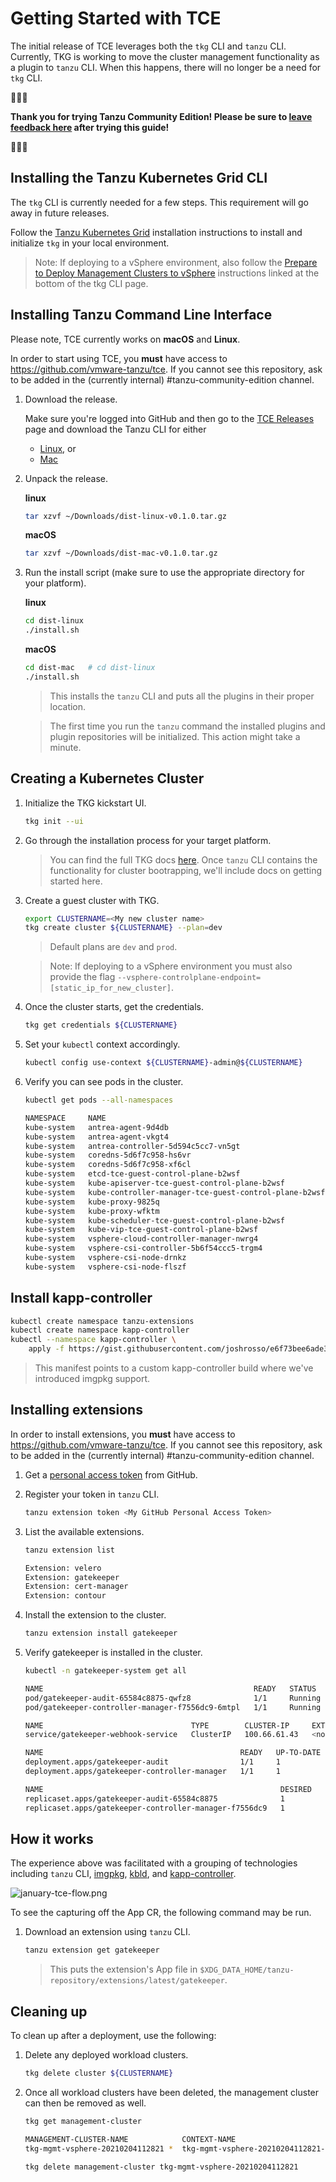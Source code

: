 # Getting Started with TCE

The initial release of TCE leverages both the `tkg` CLI and `tanzu` CLI.
Currently, TKG is working to move the cluster management functionality as a
plugin to `tanzu` CLI. When this happens, there will no longer be a need for
`tkg` CLI.

🚨🚨🚨

**Thank you for trying Tanzu Community Edition! Please be sure to [leave
feedback
here](https://github.com/vmware-tanzu/tce/issues/new?assignees=&labels=feedback&template=feedback-on-tanzu-community-edition-template.md&title=)
after trying this guide!**

🚨🚨🚨

## Installing the Tanzu Kubernetes Grid CLI

The `tkg` CLI is currently needed for a few steps. This requirement will go
away in future releases.

Follow the [Tanzu Kubernetes
Grid](https://docs.vmware.com/en/VMware-Tanzu-Kubernetes-Grid/1.1/vmware-tanzu-kubernetes-grid-11/GUID-install-tkg-set-up-tkg.html)
installation instructions to install and initialize `tkg` in your local
environment.

> Note: If deploying to a vSphere environment, also follow the [Prepare to
  Deploy Management Clusters to
  vSphere](https://docs.vmware.com/en/VMware-Tanzu-Kubernetes-Grid/1.1/vmware-tanzu-kubernetes-grid-11/GUID-install-tkg-vsphere.html)
  instructions linked at the bottom of the tkg CLI page.

## Installing Tanzu Command Line Interface

Please note, TCE currently works on **macOS** and **Linux**.

In order to start using TCE, you **must** have access to
https://github.com/vmware-tanzu/tce. If you cannot see this repository, ask to
be added in the (currently internal) #tanzu-community-edition channel.

1. Download the release.

    Make sure you're logged into GitHub and then go to the [TCE Releases](https://github.com/vmware-tanzu/tce/releases/tag/v0.1.0) page and download the Tanzu CLI for either

    * [Linux](https://github.com/vmware-tanzu/tce/releases/download/v0.1.0/dist-linux-v0.1.0.tar.gz), or
    * [Mac](https://github.com/vmware-tanzu/tce/releases/download/v0.1.0/dist-mac-v0.1.0.tar.gz)

1. Unpack the release.

    **linux**

    ```sh
    tar xzvf ~/Downloads/dist-linux-v0.1.0.tar.gz
    ```

    **macOS**

    ```sh
    tar xzvf ~/Downloads/dist-mac-v0.1.0.tar.gz
    ```

1. Run the install script (make sure to use the appropriate directory for your platform).

    **linux**

    ```sh
    cd dist-linux
    ./install.sh
    ```

    **macOS**

    ```sh
    cd dist-mac   # cd dist-linux
    ./install.sh
    ```

    > This installs the `tanzu` CLI and puts all the plugins in their proper
    location.
    
    > The first time you run the `tanzu` command the installed plugins and plugin repositories will be initialized. This action might take a minute.

## Creating a Kubernetes Cluster

1. Initialize the TKG kickstart UI.

    ```sh
    tkg init --ui
    ```

1. Go through the installation process for your target platform.

    > You can find the full TKG docs
      [here](https://docs.vmware.com/en/VMware-Tanzu-Kubernetes-Grid/1.2/vmware-tanzu-kubernetes-grid-12/GUID-mgmt-clusters-deploy-management-clusters.html).
      Once `tanzu` CLI contains the functionality for cluster bootrapping, we'll
      include docs on getting started here.

1. Create a guest cluster with TKG.

    ```sh
    export CLUSTERNAME=<My new cluster name>
    tkg create cluster ${CLUSTERNAME} --plan=dev
    ```

    > Default plans are `dev` and `prod`.

    > Note: If deploying to a vSphere environment you must also provide the
      flag `--vsphere-controlplane-endpoint=[static_ip_for_new_cluster]`.

1. Once the cluster starts, get the credentials.

    ```sh
    tkg get credentials ${CLUSTERNAME}
    ```

1. Set your `kubectl` context accordingly.

    ```sh
    kubectl config use-context ${CLUSTERNAME}-admin@${CLUSTERNAME}
    ```

1. Verify you can see pods in the cluster.

    ```sh
    kubectl get pods --all-namespaces

    NAMESPACE     NAME                                                    READY   STATUS    RESTARTS   AGE
    kube-system   antrea-agent-9d4db                                      2/2     Running   0          3m42s
    kube-system   antrea-agent-vkgt4                                      2/2     Running   1          5m48s
    kube-system   antrea-controller-5d594c5cc7-vn5gt                      1/1     Running   0          5m49s
    kube-system   coredns-5d6f7c958-hs6vr                                 1/1     Running   0          5m49s
    kube-system   coredns-5d6f7c958-xf6cl                                 1/1     Running   0          5m49s
    kube-system   etcd-tce-guest-control-plane-b2wsf                      1/1     Running   0          5m56s
    kube-system   kube-apiserver-tce-guest-control-plane-b2wsf            1/1     Running   0          5m56s
    kube-system   kube-controller-manager-tce-guest-control-plane-b2wsf   1/1     Running   0          5m56s
    kube-system   kube-proxy-9825q                                        1/1     Running   0          5m48s
    kube-system   kube-proxy-wfktm                                        1/1     Running   0          3m42s
    kube-system   kube-scheduler-tce-guest-control-plane-b2wsf            1/1     Running   0          5m56s
    kube-system   kube-vip-tce-guest-control-plane-b2wsf                  1/1     Running   0          5m56s
    kube-system   vsphere-cloud-controller-manager-nwrg4                  1/1     Running   2          5m48s
    kube-system   vsphere-csi-controller-5b6f54ccc5-trgm4                 5/5     Running   0          5m49s
    kube-system   vsphere-csi-node-drnkz                                  3/3     Running   0          5m48s
    kube-system   vsphere-csi-node-flszf                                  3/3     Running   0          3m42s
    ```

## Install kapp-controller

```sh
kubectl create namespace tanzu-extensions
kubectl create namespace kapp-controller
kubectl --namespace kapp-controller \
    apply -f https://gist.githubusercontent.com/joshrosso/e6f73bee6ade35b1be5280be4b6cb1de/raw/b9f8570531857b75a90c1e961d0d134df13adcf1/kapp-controller-build.yaml
```

> This manifest points to a custom kapp-controller build where we've introduced
  imgpkg support.

## Installing extensions

In order to install extensions, you **must** have access to
https://github.com/vmware-tanzu/tce. If you cannot see this repository, ask to
be added in the (currently internal) #tanzu-community-edition channel.

1. Get a [personal access
   token](https://docs.github.com/en/github/authenticating-to-github/creating-a-personal-access-token)
   from GitHub.

1. Register your token in `tanzu` CLI.

    ```sh
    tanzu extension token <My GitHub Personal Access Token>
    ```

1. List the available extensions.

    ```sh
    tanzu extension list

    Extension: velero
    Extension: gatekeeper
    Extension: cert-manager
    Extension: contour
    ```


1. Install the extension to the cluster.

    ```sh
    tanzu extension install gatekeeper
    ```

1. Verify gatekeeper is installed in the cluster.

    ```sh
    kubectl -n gatekeeper-system get all

    NAME                                               READY   STATUS    RESTARTS   AGE
    pod/gatekeeper-audit-65584c8875-qwfz8              1/1     Running   0          109s
    pod/gatekeeper-controller-manager-f7556dc9-6mtpl   1/1     Running   0          109s

    NAME                                 TYPE        CLUSTER-IP     EXTERNAL-IP   PORT(S)   AGE
    service/gatekeeper-webhook-service   ClusterIP   100.66.61.43   <none>        443/TCP   109s

    NAME                                            READY   UP-TO-DATE   AVAILABLE   AGE
    deployment.apps/gatekeeper-audit                1/1     1            1           109s
    deployment.apps/gatekeeper-controller-manager   1/1     1            1           109s

    NAME                                                     DESIRED   CURRENT   READY   AGE
    replicaset.apps/gatekeeper-audit-65584c8875              1         1         1       109s
    replicaset.apps/gatekeeper-controller-manager-f7556dc9   1         1         1       109s
    ```

## How it works

The experience above was facilitated with a grouping of technologies including
`tanzu` CLI, [imgpkg](https://carvel.dev/imgpkg/), [kbld](https://carvel.dev/kbld/), and [kapp-controller](https://github.com/vmware-tanzu/carvel-kapp-controller).

![january-tce-flow.png](./images/january-tce-flow.png)

To see the capturing off the App CR, the following command may be run.

1. Download an extension using `tanzu` CLI.

    ```sh
    tanzu extension get gatekeeper
    ```

    > This puts the extension's App file in
    `$XDG_DATA_HOME/tanzu-repository/extensions/latest/gatekeeper`.

## Cleaning up

To clean up after a deployment, use the following:

1. Delete any deployed workload clusters.

    ```sh
    tkg delete cluster ${CLUSTERNAME}
    ```

1. Once all workload clusters have been deleted, the management cluster can
   then be removed as well.

    ```sh
    tkg get management-cluster

    MANAGEMENT-CLUSTER-NAME            CONTEXT-NAME                                                           STATUS
    tkg-mgmt-vsphere-20210204112821 *  tkg-mgmt-vsphere-20210204112821-admin@tkg-mgmt-vsphere-20210204112821  Success
    ```

    ```sh
    tkg delete management-cluster tkg-mgmt-vsphere-20210204112821
    ```
